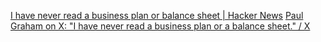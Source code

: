 
[I have never read a business plan or balance sheet | Hacker News](https://news.ycombinator.com/item?id=30318634)
[Paul Graham on X: "I have never read a business plan or a balance sheet." / X](https://twitter.com/paulg/status/1492682253612113921)
